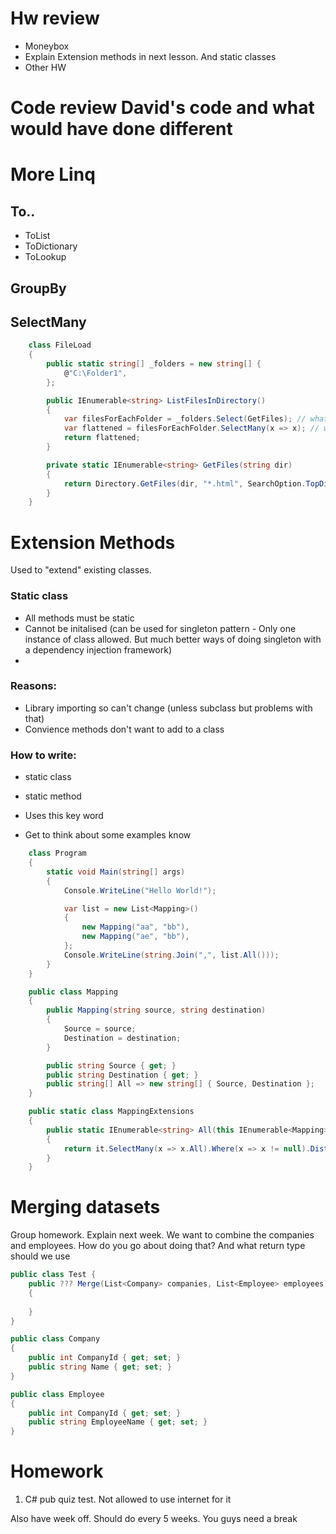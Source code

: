 # Hw review
- Moneybox
- Explain Extension methods in next lesson. And static classes
- Other HW

# Code review David's code and what would have done different

# More Linq
## To..
- ToList
- ToDictionary
- ToLookup

## GroupBy

## SelectMany
```cs
    class FileLoad
    {
        public static string[] _folders = new string[] {
            @"C:\Folder1",
        };

        public IEnumerable<string> ListFilesInDirectory()
        {
            var filesForEachFolder = _folders.Select(GetFiles); // what is the type of this?
            var flattened = filesForEachFolder.SelectMany(x => x); // what is the type of this?
            return flattened;
        }

        private static IEnumerable<string> GetFiles(string dir)
        {
            return Directory.GetFiles(dir, "*.html", SearchOption.TopDirectoryOnly).ToList();
        }
    }
```

# Extension Methods
Used to "extend" existing classes.


### Static class
- All methods must be static
- Cannot be initalised (can be used for singleton pattern - Only one instance of class allowed. But much better ways of doing singleton with a dependency injection framework)
- 


### Reasons:
- Library importing so can't change (unless subclass but problems with that)
- Convience methods don't want to add to a class


### How to write:
- static class
- static method
- Uses this key word



- Get to think about some examples know

```cs 
    class Program
    {
        static void Main(string[] args)
        {
            Console.WriteLine("Hello World!");

            var list = new List<Mapping>()
            {
                new Mapping("aa", "bb"),
                new Mapping("ae", "bb"),
            };
            Console.WriteLine(string.Join(",", list.All()));
        }
    }

    public class Mapping
    {
        public Mapping(string source, string destination)
        {
            Source = source;
            Destination = destination;
        }

        public string Source { get; }
        public string Destination { get; }
        public string[] All => new string[] { Source, Destination };
    }

    public static class MappingExtensions
    {
        public static IEnumerable<string> All(this IEnumerable<Mapping> it)
        {
            return it.SelectMany(x => x.All).Where(x => x != null).Distinct();
        }
    }
```


# Merging datasets
Group homework. Explain next week.
We want to combine the companies and employees. How do you go about doing that? And what return type should we use
```cs
public class Test {
    public ??? Merge(List<Company> companies, List<Employee> employees)
    {
      
    }
}

public class Company
{
    public int CompanyId { get; set; }
    public string Name { get; set; }
}

public class Employee
{
    public int CompanyId { get; set; }
    public string EmployeeName { get; set; }
}

```

# Homework
1. C# pub quiz test. Not allowed to use internet for it

Also have week off. Should do every 5 weeks. You guys need a break
